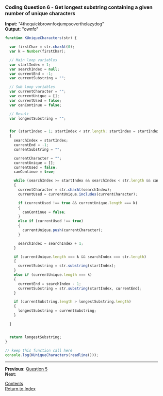 ### Coding Question 6 - Get longest substring containing a given number of unique characters

**Input:** "4thequickbrownfoxjumpsoverthelazydog"  
**Output:** "ownfo"

```javascript
function KUniqueCharacters(str) { 

  var firstChar = str.charAt(0);
  var k = Number(firstChar);

  // Main loop variables
  var startIndex = 1;
  var searchIndex = null;
  var currentEnd = -1;
  var currentSubstring = "";

  // Sub loop variables
  var currentCharacter = "";
  var currentUnique = [];
  var currentUsed = false;
  var canContinue = false;

  // Result
  var longestSubstring = "";


  for (startIndex = 1; startIndex < str.length; startIndex = startIndex + 1)
  {
    searchIndex = startIndex;
    currentEnd = -1;
    currentSubstring = "";

    currentCharacter = "";
    currentUnique = [];
    currentUsed = false;
    canContinue = true;

    while (searchIndex >= startIndex && searchIndex < str.length && canContinue === true)
    {
      currentCharacter = str.charAt(searchIndex);
      currentUsed = currentUnique.includes(currentCharacter);

      if (currentUsed !== true && currentUnique.length === k)
      {
        canContinue = false;
      }
      else if (currentUsed !== true)
      {
        currentUnique.push(currentCharacter);
      }

      searchIndex = searchIndex + 1;
    }

    if (currentUnique.length === k && searchIndex === str.length)
    {
      currentSubstring = str.substring(startIndex);
    }
    else if (currentUnique.length === k)
    {
      currentEnd = searchIndex - 1;
      currentSubstring = str.substring(startIndex, currentEnd);
    }

    if (currentSubstring.length > longestSubstring.length)
    {
      longestSubstring = currentSubstring;
    }

  }


  return longestSubstring;
}
   
// keep this function call here 
console.log(KUniqueCharacters(readline()));
```

---

**Previous:** [Question 5](./5-arith_geo_seq.md)  
**Next:**

[Contents](./readme.md)  
[Return to Index](../../readme.md)